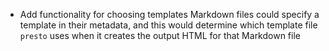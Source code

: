 * Add functionality for choosing templates
  Markdown files could specify a template in their metadata, and this
  would determine which template file `presto` uses when it creates the
  output HTML for that Markdown file
